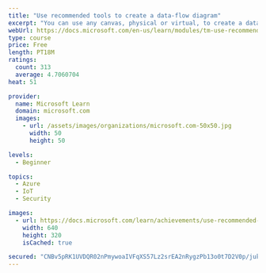 ```yaml
---
title: "Use recommended tools to create a data-flow diagram"
excerpt: "You can use any canvas, physical or virtual, to create a data-flow diagram. Engineers at Microsoft recommend three tools to help you in your threat modeling journey."
webUrl: https://docs.microsoft.com/en-us/learn/modules/tm-use-recommended-tools-to-create-a-data-flow-diagram/
type: course
price: Free
length: PT18M
ratings:
  count: 313
  average: 4.7060704
heat: 51

provider:
  name: Microsoft Learn
  domain: microsoft.com
  images:
    - url: /assets/images/organizations/microsoft.com-50x50.jpg
      width: 50
      height: 50

levels:
  - Beginner

topics:
  - Azure
  - IoT
  - Security

images:
  - url: https://docs.microsoft.com/learn/achievements/use-recommended-tools-to-create-a-data-flow-diagram-social.png
    width: 640
    height: 320
    isCached: true

secured: "CNBv5pRK1UVDQR02nPmywoaIVFqXS57Lz2srEA2nRygzPb13o0t7D2V0p/juk2rmRROGQ2OtHsIen0CAJGlNk5rQ5b+kUHPzhuFLIZ5Y88b9q9k73B32YK0wUau7MSTDMTdMcMLno75z1mWJdlv1UOdihyHKlm1j7DUPPLzSHHH4zzBOvZPYK5IHAIX0hfi1wkI8lobPqzC8BtCXIq/R5lnqREMNfmjGbDBRs6SgQQXtFGa+MApm17lOa/pQ9UWTQIq24obS+UxPZjGfTkIWgQkyqFkhwzvp72sAfMOoF/HqDq7BpkHL96T1+u2VinG1duTBwFQUcPpErIf905bgGybhg43fRgC//vIraJIHaePb3TbV/bo50hY+LJFGEs5YBc7bbw6BinFM0vOeLGJyCPQpRbEM0xgLBb8fU1Ermxo=;aLGVBdXBDFu+ns0A2ek6uA=="
---
```


